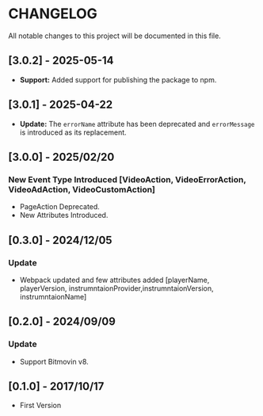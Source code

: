 # CHANGELOG

All notable changes to this project will be documented in this file.

## [3.0.2] - 2025-05-14

- **Support:** Added support for publishing the package to npm.

## [3.0.1] - 2025-04-22

- **Update:** The `errorName` attribute has been deprecated and `errorMessage` is introduced as its replacement.

## [3.0.0] - 2025/02/20

### New Event Type Introduced [VideoAction, VideoErrorAction, VideoAdAction, VideoCustomAction]

- PageAction Deprecated.
- New Attributes Introduced.

## [0.3.0] - 2024/12/05

### Update

- Webpack updated and few attributes added [playerName, playerVersion, instrumntaionProvider,instrumntaionVersion, instrumntaionName]

## [0.2.0] - 2024/09/09

### Update

- Support Bitmovin v8.

## [0.1.0] - 2017/10/17

- First Version
